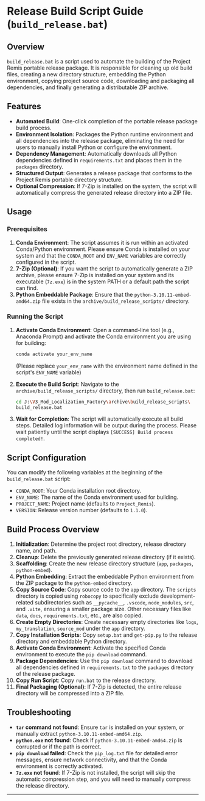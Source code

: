 # Release Build Script Guide (`build_release.bat`)

## Overview

`build_release.bat` is a script used to automate the building of the Project Remis portable release package. It is responsible for cleaning up old build files, creating a new directory structure, embedding the Python environment, copying project source code, downloading and packaging all dependencies, and finally generating a distributable ZIP archive.

## Features

*   **Automated Build**: One-click completion of the portable release package build process.
*   **Environment Isolation**: Packages the Python runtime environment and all dependencies into the release package, eliminating the need for users to manually install Python or configure the environment.
*   **Dependency Management**: Automatically downloads all Python dependencies defined in `requirements.txt` and places them in the `packages` directory.
*   **Structured Output**: Generates a release package that conforms to the Project Remis portable directory structure.
*   **Optional Compression**: If 7-Zip is installed on the system, the script will automatically compress the generated release directory into a ZIP file.

## Usage

### Prerequisites

1.  **Conda Environment**: The script assumes it is run within an activated Conda/Python environment. Please ensure Conda is installed on your system and that the `CONDA_ROOT` and `ENV_NAME` variables are correctly configured in the script.
2.  **7-Zip (Optional)**: If you want the script to automatically generate a ZIP archive, please ensure 7-Zip is installed on your system and its executable (`7z.exe`) is in the system PATH or a default path the script can find.
3.  **Python Embeddable Package**: Ensure that the `python-3.10.11-embed-amd64.zip` file exists in the `archive/build_release_scripts/` directory.

### Running the Script

1.  **Activate Conda Environment**:
    Open a command-line tool (e.g., Anaconda Prompt) and activate the Conda environment you are using for building:
    ```bash
    conda activate your_env_name
    ```
    (Please replace `your_env_name` with the environment name defined in the script's `ENV_NAME` variable)

2.  **Execute the Build Script**:
    Navigate to the `archive/build_release_scripts/` directory, then run `build_release.bat`:
    ```bash
    cd J:\V3_Mod_Localization_Factory\archive\build_release_scripts\
    build_release.bat
    ```

3.  **Wait for Completion**:
    The script will automatically execute all build steps. Detailed log information will be output during the process. Please wait patiently until the script displays `[SUCCESS] Build process completed!`.

## Script Configuration

You can modify the following variables at the beginning of the `build_release.bat` script:

*   `CONDA_ROOT`: Your Conda installation root directory.
*   `ENV_NAME`: The name of the Conda environment used for building.
*   `PROJECT_NAME`: Project name (defaults to `Project_Remis`).
*   `VERSION`: Release version number (defaults to `1.1.0`).

## Build Process Overview

1.  **Initialization**: Determine the project root directory, release directory name, and path.
2.  **Cleanup**: Delete the previously generated release directory (if it exists).
3.  **Scaffolding**: Create the new release directory structure (`app`, `packages`, `python-embed`).
4.  **Python Embedding**: Extract the embeddable Python environment from the ZIP package to the `python-embed` directory.
5.  **Copy Source Code**: Copy source code to the `app` directory. The `scripts` directory is copied using `robocopy` to specifically exclude development-related subdirectories such as `__pycache__`, `.vscode`, `node_modules`, `src`, and `.vite`, ensuring a smaller package size. Other necessary files like `data`, `docs`, `requirements.txt`, etc., are also copied.
6.  **Create Empty Directories**: Create necessary empty directories like `logs`, `my_translation`, `source_mod` under the `app` directory.
7.  **Copy Installation Scripts**: Copy `setup.bat` and `get-pip.py` to the release directory and embeddable Python directory.
8.  **Activate Conda Environment**: Activate the specified Conda environment to execute the `pip download` command.
9.  **Package Dependencies**: Use the `pip download` command to download all dependencies defined in `requirements.txt` to the `packages` directory of the release package.
10. **Copy Run Script**: Copy `run.bat` to the release directory.
11. **Final Packaging (Optional)**: If 7-Zip is detected, the entire release directory will be compressed into a ZIP file.

## Troubleshooting

*   **`tar` command not found**: Ensure `tar` is installed on your system, or manually extract `python-3.10.11-embed-amd64.zip`.
*   **`python.exe` not found**: Check if `python-3.10.11-embed-amd64.zip` is corrupted or if the path is correct.
*   **`pip download` failed**: Check the `pip_log.txt` file for detailed error messages, ensure network connectivity, and that the Conda environment is correctly activated.
*   **`7z.exe` not found**: If 7-Zip is not installed, the script will skip the automatic compression step, and you will need to manually compress the release directory.

---
